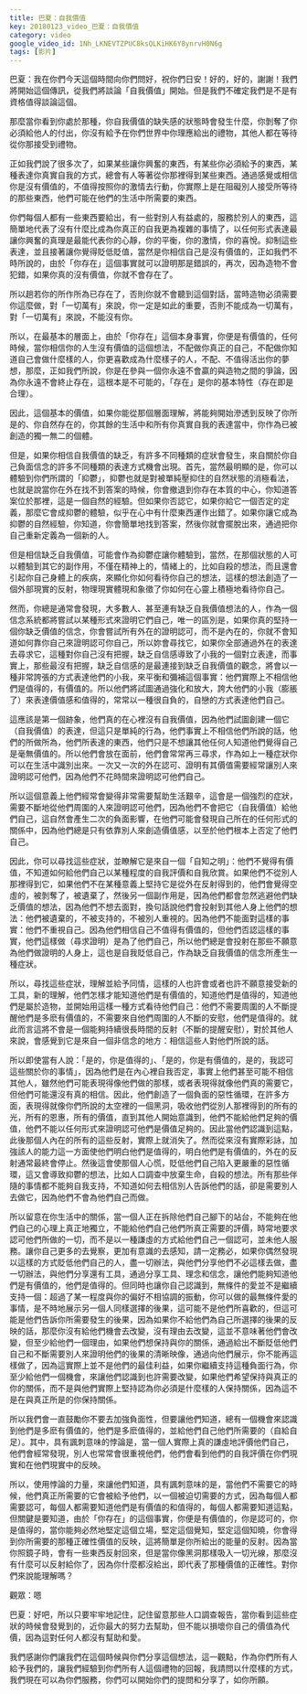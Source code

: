 ```yaml
---
title: 巴夏：自我價值
key: 20180123_video_巴夏：自我價值
category: video
google_video_id: 1Nh_LKNEVTZPUC8ksQLKiHK6Y8ynrvH0N6g
tags: [影片]
---
```


巴夏：我在你們今天這個時間向你們問好，祝你們日安！好的，好的，謝謝！我們將開始這個傳訊，從我們將談論「自我價值」開始。但是我們不確定我們是不是有資格值得談論這個。

那麼當你看到你處於那種，你自我價值的缺失感的狀態時會發生什麼，你剝奪了你必須給他人的付出，你沒有給予在你們世界中你理應給出的禮物，其他人都在等待從你那接受到禮物。

正如我們說了很多次了，如果某些讓你興奮的東西，有某些你必須給予的東西，某種表達你真實自我的方式，總會有人等著從你那裡得到某些東西。通過感覺或相信你是沒有價值的，不值得按照你的激情去行動，你實際上是在阻礙別人接受所等待的那些東西，他們可能在他們的生活中所需要的東西。

你們每個人都有一些東西要給出，有一些對別人有益處的，服務於別人的東西，這簡單地代表了沒有什麼比成為你真正的自我更為複雜的事情了，以任何形式表達最讓你興奮的真理是最能代表你的心靜，你的平衡，你的激情，你的喜悅。抑制這些表達，並且接著讓你覺得貶低貶值，當然是你相信自己是沒有價值的，正如我們不時所說的，由於「你存在」這個事實就可以證明那是錯誤的，再次，因為造物不會犯錯，如果你真的沒有價值，你就不會存在了。

所以趟若你的所作所為已存在了，否則你就不會聽到這個對話，當時造物必須需要你這麼做，對「一切萬有」來說，你一定是如此的重要，否則不能成為一切萬有，對「一切萬有」來說，不能沒有你。

所以，在最基本的層面上，由於「你存在」這個本身事實，你便是有價值的，任何時候，當你相信你的人生沒有價值的這個想法，不配做你真正的自己，不配做你知道自己會做什麼樣的人，你更喜歡成為什麼樣子的人，不配、不值得活出你的夢想，那麼，正如我們所說，你是在參與一個你永遠不會贏的與造物之間的爭論，因為你永遠不會終止存在，這根本是不可能的，「存在」是你的基本特性（存在即是合理）。

因此，這個基本的價值，如果你能從那個層面理解，將能夠開始滲透到反映了你所是的、你自然存在的，你其餘的生活中和所有你真實自我的表達當中，你作為已被創造的獨一無二的個體。

但是，如果你相信自我價值的缺乏，有許多不同種類的症狀會發生，來自關於你自己負面信念的許多不同種類的表達方式機會出現。首先，當然最明顯的是，你可以體驗到你們所謂的「抑鬱」，抑鬱也就是對被單純壓抑住的自然狀態的消極看法，也就是說當你在外在找不到答案的時候，你會撤退到你存在本質的中心，你知道答案位於那裡，這是一個自然的經驗。但如果你否認它，如果你給它一個否定的定義，那麼它會成抑鬱的體驗，似乎在心中有什麼東西運作出錯了。如果你讓它成為抑鬱的自然經驗，你知道，你會簡單地找到答案，然後你就會擺脫出來，通過把你自己重新定義為一個新的人。

但是相信缺乏自我價值，可能會作為抑鬱症讓你體驗到，當然，在那個狀態的人可以體驗到其它的副作用，不僅在精神上的，情緒上的，比如自殺的想法，而且還會引起你自己身體上的疾病，來顯化你如何看待你自己的想法，這樣的想法創造了一個外部現實的反射，物理現實體現和象徵了你如何在心靈上積極地看待你自己。

然而，你總是通常會發現，大多數人、甚至連有缺乏自我價值想法的人，作為一個信念系統都將嘗試以某種形式來證明它們自己，唯一的區別是，如果你真的堅持一個你缺乏價值的信念，你會嘗試所有外在的證明認可，而不是內在的，你就不會知道如何靠你自己來證明認可你自己，所以妳會尋找它，如果你全部通過外在的表達去尋求它，這種對你自己沒有把握，缺乏自信感導致了小我的一個對立表達，而事實上，那些最沒有把握，缺乏自信感的是最連接到缺乏自我價值的觀念，將會以一種非常誇張的方式表達他們的小我，來平衡和彌補這個事實：他們實際上不相信他們是值得的，有價值的。所以他們將試圖通過強化和放大，誇大他們的小我（膨脹了）來表達價值感和值得的，常常以一種很自負的，自戀的方式表達他們自己。

這應該是第一個跡象，他們真的在心裡沒有自我價值，因為他們試圖創建一個它（自我價值）的表達，但這只是單純的行為，他們事實上不相信他們所說的話，他們的所做所為，他們所表達的東西，他們只是不想讓其他任何人知道他們覺得自己是毫無價值的。所以他們會放在面前，他們會常常再三尋求，作為如上一種症狀你可以在生活中識別出來。一次又一次的外在認可、證明有其價值需要經常讓別人來證明認可他們，因為他們不花時間來證明認可他們自己。

所以這個意義上他們經常會變得非常需要幫助生活艱辛，這會是一個強烈的症狀，需要不斷地從他們周圍的人來證明認可他們，因為他們不會把它（自我價值）給他們自己，這自然會產生二次的負面影響，在他們可能會發現自己所在的任何形式的關係中，因為他們總是只有依靠別人來創造價值感，以至於他們根本上否定了他們自己。

因此，你可以尋找這些症狀，並瞭解它是來自一個「自知之明」：他們不覺得有價值，不知道如何給他們自己以某種程度的自我評價和自我欣賞。如果他們不從別人那裡得到它，如果他們不在某種意義上堅持它是從外在反射得到的，他們會覺得空虛的，被剝奪了，被遺棄了，然後另一個副作用是，因為他們都會忽然逃避他們缺乏價值的想法，因為他們不想去面對，換句話說他們會投射到其他人身上他們的想法：他們被遺棄的，不被支持的，不被別人重視的。因為他們不能面對這樣的事實：他們不重視自己。因為他們相信自己不值得有價值的，但他們否認這樣的事實，他們這樣做（尋求證明）是為了他們自己，所以他們總是會投射在那些不願意為他們做證明的人身上，這也是自我貶低自己，作為缺乏自我價值的信念所產生一種症狀。

所以，尋找這些症狀，理解並給予同情，這樣的人也許會或者也許不願意接受新的工具，新的理解，他們怎樣才能知道他們是有價值的，知道他們是值得的，知道他們是屬於造物，並開始用這樣一種方式看待他們自己：他們不需要周圍的人不斷提醒他們是多麽有價值的，不需要來自他們周圍的人不斷的安慰，他們是值得的。就此而言這將不會是一個能夠持續很長時間的反射（不斷的提醒安慰），對於其他人來說，會感覺到它是來自一個非信念的地方：相信這些人對他們所說的話。

所以即使當有人說：「是的，你是值得的」、「是的，你是有價值的，是的，我認可這些關於你的事情」，因為他們是在內心裡自我否定，事實上他們甚至可能不相信其他人，雖然他們可能表現得像他們做的那樣，或者表現得就像他們真的需要它，但他們可能還沒有真的相信。因此，他們創造了一個負面的惡性循環，在許多方面，表現得就像你們所說的太空裡的一個黑洞，吸收他們從別人那裡得到的所有的光，所有的恩惠，所有的價值，直到其他人開始意識到，他們不能給他們足夠的價值，他們不能以任何形式來證明認可他們是價值足夠的。因此當他們認識到這點，此後那個人內在的所有的這些反射，實際上就消失了。然而從來沒有實際彩詠，加強該人的能力這一方面使他們明白他們是值得的，明白他們是有價值的，外在的反射通常最終會停止。然後這會使那個人心慌，貶低他們自己陷入更嚴重的惡性循環，這又會導致抑鬱的想法，比如人口調查中放棄生命，自殺的想法。所有那些伴隨的事情都不能夠自我支持，不知道如何去相信別人告訴他們的話，卻是需要別人去做它，因為他們不會為他們自己而做。

所以留意在你生活中的關係，當一個人正在拆除他們自己腳下的站台，不能夠在他們自己的心理上真正地獨立，不能給他們自己他們所真正需要的評價，時常地要求認可他們所做的一切，而不是以一種謙虛的方式給他們自己一個認可，並未他人服務。讓你自己更多的去覺察，更加有意識的去感知，請一定務必，如果你偶然發現以這樣的方式貶低他們自己的人，盡一切辦法，與他們分享他們不必這樣去做，盡一切辦法，與他們分享還有工具，通過分享工具、理念和信念，讓他們能夠知道他們是有價值的，他們是值得的。但同時也讓你自己認識到，無條件的愛並不是繼續支持一個：超過了某一程度與你的偏好不相協調的振動，你可以做的最無條件愛的事情，是不時地展示另一個人同樣選擇的後果，這可能不是他們所喜歡的，但這可能是他們告訴你所需要發生的後果，因為如果你不給他們為自己所選擇的後果的反映的話，那麼你沒有給他們機會去改變，沒有理由去改變，這並不意味著他們會改變，但至少給他們一個理由，如果他們想保持與你的關係，通過給出不斷貶低他們自己和不斷需要別人來證明他們的後果的清晰映像，通過向他們展示，你不能再這樣做了，因為這實際上並不是他們的最佳利益，如果你繼續支持這種負面行為，你至少給他們一個機會，來讓他們認識到也許需要改變，如果他們希望保持與真正的你的關係，而不是與他們實際上堅持認為你必須是什麼樣的人保持關係，因為這不是在與真正所是的你保持關係。

所以我們會一直鼓勵你不要去加強負面性，但要讓他們知道，總有一個機會來認識到他們是多麽有價值的，他們是多麽值得的，並給他們自己他們所需要的（自給自足）。其中，具有諷刺意味的悖論是，當一個人實際上真的謙虛地評價他們自己，他們會經常發現，別人也常常會很重視他們，他們會看到他們的自我評價在你們現實和在他們現實中的反映。

所以，使用悖論的力量，來讓他們知道，具有諷刺意味的是，當他們不需要它的時候，他們真正所需要的它會被給予他們，以一個被迫切需要的方式，因為每個人都需要認可，每個人都需要知道他們是有價值的和值得的，每個人都需要知道這點，但關鍵是要知道，由於「你存在」的這個事實，你便是有價值的，你是認可的，你是值得的，當你能夠必然地堅定這個立場，堅定這個覺知，堅定這個知曉，你會得到你所需要的那種正確性價值的反映，這將簡單是你所給出的能量的反射。因為當你照鏡子時，會有一些東西反射回來，但是當你像黑洞那樣吸入一切光線，那麼沒有什麼可以反射給你了，因為你什麼都沒給出，即代表了那種價值的正確性。對你們來說能理解嗎？

觀眾：嗯

巴夏：好吧，所以只要牢牢地記住，記住留意那些人口調查報告，當你看到這些症狀的時候會發覺到的，近你最大的努力去幫助，但不能以損壞你自己的價值為代價，因為這對任何人都沒有幫助和愛。

我們感謝你們讓我們在這個時候與你們分享這個想法，這一觀點，作為你們所有人給予我們的，讓我們經驗到你們所有人這個禮物的回報，我請問以什麼樣的方式，我們現在可以為你們服務，你們可以開始你們的提問和分享了，如你所願。
